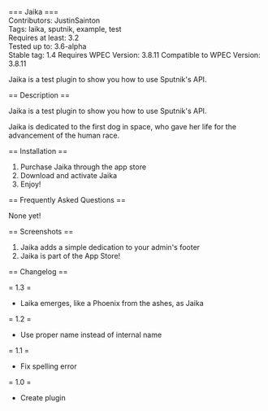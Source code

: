 === Jaika ===  
Contributors: JustinSainton  
Tags: laika, sputnik, example, test  
Requires at least: 3.2  
Tested up to: 3.6-alpha  
Stable tag: 1.4
Requires WPEC Version: 3.8.11
Compatible to WPEC Version: 3.8.11

Jaika is a test plugin to show you how to use Sputnik's API.

== Description ==

Jaika is a test plugin to show you how to use Sputnik's API.

Jaika is dedicated to the first dog in space, who gave her life for
the advancement of the human race.

== Installation ==

1. Purchase Jaika through the app store
2. Download and activate Jaika
3. Enjoy!

== Frequently Asked Questions ==

None yet!

== Screenshots ==

1. Jaika adds a simple dedication to your admin's footer
2. Jaika is part of the App Store!

== Changelog ==

= 1.3 =

* Laika emerges, like a Phoenix from the ashes, as Jaika

= 1.2 =

* Use proper name instead of internal name


= 1.1 =

* Fix spelling error


= 1.0 =

* Create plugin